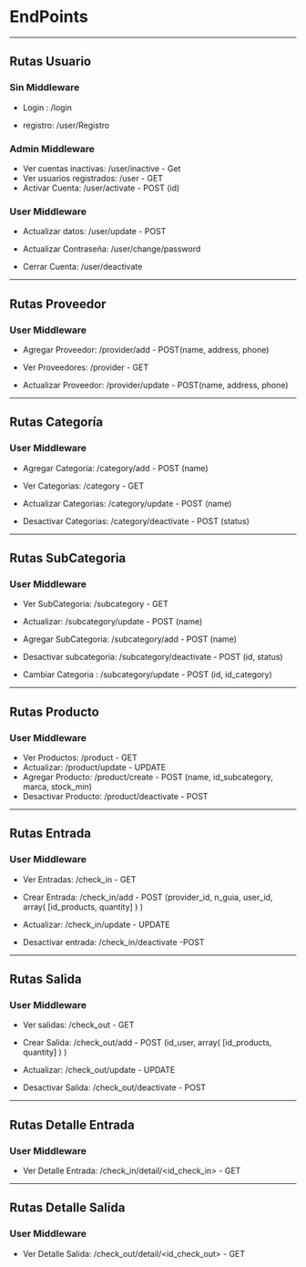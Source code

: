 # EndPoints

---
## Rutas Usuario
### Sin Middleware
* Login :   /login

* registro: /user/Registro

### Admin Middleware
* Ver cuentas inactivas: /user/inactive  - Get
* Ver usuarios registrados: /user - GET
* Activar Cuenta: /user/activate - POST (id)


### User Middleware
* Actualizar datos: /user/update - POST
* Actualizar Contraseña: /user/change/password

* Cerrar Cuenta: /user/deactivate
---
## Rutas Proveedor
### User Middleware
* Agregar Proveedor: /provider/add - POST(name, address, phone)

* Ver Proveedores: /provider - GET
* Actualizar Proveedor: /provider/update - POST(name, address, phone)
---
## Rutas Categoría
### User Middleware
* Agregar Categoria: /category/add - POST (name)

* Ver Categorias: /category - GET
* Actualizar Categorias: /category/update - POST (name)
* Desactivar Categorias: /category/deactivate - POST (status)
---
## Rutas SubCategoria
### User Middleware
* Ver SubCategoria: /subcategory - GET

* Actualizar: /subcategory/update - POST (name)
* Agregar SubCategoria: /subcategory/add - POST (name)
* Desactivar subcategoria: /subcategory/deactivate - POST (id, status)
* Cambiar Categoria : /subcategory/update - POST (id, id_category)
---
## Rutas Producto
### User Middleware
 * Ver Productos: /product - GET
 * Actualizar: /product/update - UPDATE
 * Agregar Producto: /product/create - POST (name, id_subcategory, marca, stock_min)
 * Desactivar Producto: /product/deactivate - POST
---
## Rutas Entrada
### User Middleware
* Ver Entradas: /check_in - GET

* Crear Entrada: /check_in/add - POST (provider_id, n_guia, user_id,  array( [id_products, quantity] ) )
* Actualizar: /check_in/update - UPDATE
* Desactivar entrada: /check_in/deactivate -POST
---
## Rutas Salida
### User Middleware
* Ver salidas: /check_out - GET

* Crear Salida: /check_out/add - POST (id_user,  array( [id_products, quantity] ) )
* Actualizar: /check_out/update - UPDATE
* Desactivar Salida: /check_out/deactivate - POST
---
## Rutas Detalle Entrada
### User Middleware
* Ver Detalle Entrada: /check_in/detail/<id_check_in> - GET

---
## Rutas Detalle Salida
### User Middleware
* Ver Detalle Salida: /check_out/detail/<id_check_out> - GET


